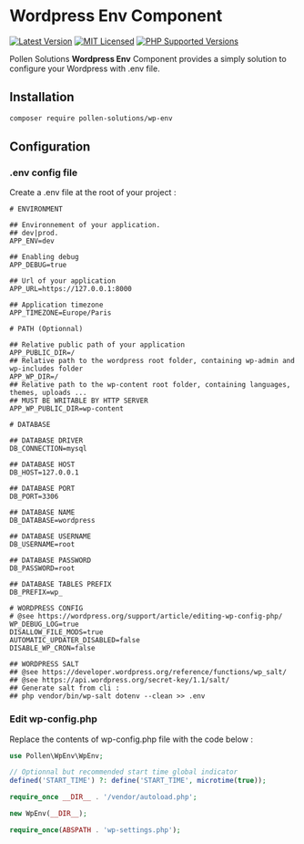 # Wordpress Env Component

[![Latest Version](https://img.shields.io/badge/release-1.0.0-blue?style=for-the-badge)](https://www.presstify.com/pollen-solutions/asset/)
[![MIT Licensed](https://img.shields.io/badge/license-MIT-green?style=for-the-badge)](LICENSE.md)
[![PHP Supported Versions](https://img.shields.io/badge/PHP->=7.4-8892BF?style=for-the-badge&logo=php)](https://www.php.net/supported-versions.php)

Pollen Solutions **Wordpress Env** Component provides a simply solution to configure your Wordpress with .env file.

## Installation

```bash
composer require pollen-solutions/wp-env
```

## Configuration

### .env config file

Create a .env file at the root of your project :

```dotenv
# ENVIRONMENT

## Environnement of your application. 
## dev|prod. 
APP_ENV=dev

## Enabling debug
APP_DEBUG=true

## Url of your application
APP_URL=https://127.0.0.1:8000

## Application timezone
APP_TIMEZONE=Europe/Paris

# PATH (Optionnal)

## Relative public path of your application 
APP_PUBLIC_DIR=/
## Relative path to the wordpress root folder, containing wp-admin and wp-includes folder 
APP_WP_DIR=/
## Relative path to the wp-content root folder, containing languages, themes, uploads ...
## MUST BE WRITABLE BY HTTP SERVER 
APP_WP_PUBLIC_DIR=wp-content

# DATABASE

## DATABASE DRIVER
DB_CONNECTION=mysql

## DATABASE HOST
DB_HOST=127.0.0.1

## DATABASE PORT
DB_PORT=3306

## DATABASE NAME
DB_DATABASE=wordpress

## DATABASE USERNAME
DB_USERNAME=root

## DATABASE PASSWORD
DB_PASSWORD=root

## DATABASE TABLES PREFIX
DB_PREFIX=wp_

# WORDPRESS CONFIG
# @see https://wordpress.org/support/article/editing-wp-config-php/
WP_DEBUG_LOG=true
DISALLOW_FILE_MODS=true
AUTOMATIC_UPDATER_DISABLED=false
DISABLE_WP_CRON=false

## WORDPRESS SALT
## @see https://developer.wordpress.org/reference/functions/wp_salt/
## @see https://api.wordpress.org/secret-key/1.1/salt/
## Generate salt from cli :
## php vendor/bin/wp-salt dotenv --clean >> .env
```

### Edit wp-config.php

Replace the contents of wp-config.php file with the code below :

```php
use Pollen\WpEnv\WpEnv;

// Optionnal but recommended start time global indicator
defined('START_TIME') ?: define('START_TIME', microtime(true));

require_once __DIR__ . '/vendor/autoload.php';

new WpEnv(__DIR__);

require_once(ABSPATH . 'wp-settings.php');
```


